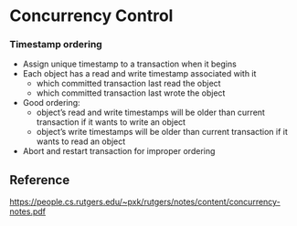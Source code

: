 # Concurrency Control

### Timestamp ordering
- Assign unique timestamp to a transaction when it begins
- Each object has a read and write timestamp associated with it
	- which committed transaction last read the object
	- which committed transaction last wrote the object
- Good ordering:
	- object’s read and write timestamps will be older than current transaction if it wants to write an object
	- object’s write timestamps will be older than current transaction if it wants to read an object
- Abort and restart transaction for improper ordering

## Reference
https://people.cs.rutgers.edu/~pxk/rutgers/notes/content/concurrency-notes.pdf